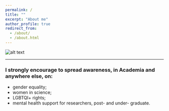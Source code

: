 ```yaml
---
permalink: /
title: ""
excerpt: "About me"
author_profile: true
redirect_from: 
  - /about/
  - /about.html
---
```


![alt text][front_image]

[front_image]: https://github.com/savranciati/savranciati.github.io/blob/master/images/front_image.jpg?raw=true "«A wise man proportions his belief to the evidence.»"


---

### I strongly encourage to spread awareness, in Academia and anywhere else, on:
+ gender equality;
+ women in science;
+ LGBTQI+ rights;
+ mental health support for researchers, post- and under- graduate.
